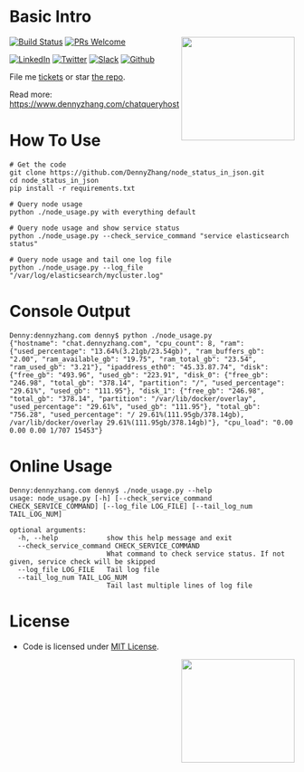 # Basic Intro
<a href="https://github.com/DennyZhang?tab=followers"><img align="right" width="200" height="183" src="https://www.dennyzhang.com/wp-content/uploads/denny/watermark/github.png" /></a>

[![Build Status](https://travis-ci.org/DennyZhang/node_status_in_json.svg?branch=master)](https://travis-ci.org/DennyZhang/remote-commands-servers) [![PRs Welcome](https://img.shields.io/badge/PRs-welcome-brightgreen.svg)](http://makeapullrequest.com)

[![LinkedIn](https://www.dennyzhang.com/wp-content/uploads/sns/linkedin.png)](https://www.linkedin.com/in/dennyzhang001) [![Twitter](https://www.dennyzhang.com/wp-content/uploads/sns/twitter.png)](https://twitter.com/dennyzhang001) [![Slack](https://www.dennyzhang.com/wp-content/uploads/sns/slack.png)](https://goo.gl/ozDDyL) [![Github](https://www.dennyzhang.com/wp-content/uploads/sns/github.png)](https://github.com/DennyZhang)

File me [tickets](https://github.com/DennyZhang/node_status_in_json/issues) or star [the repo](https://github.com/DennyZhang/node_status_in_json).

Read more: https://www.dennyzhang.com/chatqueryhost

# How To Use
```
# Get the code
git clone https://github.com/DennyZhang/node_status_in_json.git
cd node_status_in_json
pip install -r requirements.txt
```

```
# Query node usage
python ./node_usage.py with everything default

# Query node usage and show service status
python ./node_usage.py --check_service_command "service elasticsearch status"

# Query node usage and tail one log file
python ./node_usage.py --log_file "/var/log/elasticsearch/mycluster.log"
```

# Console Output
```
Denny:dennyzhang.com denny$ python ./node_usage.py
{"hostname": "chat.dennyzhang.com", "cpu_count": 8, "ram": {"used_percentage": "13.64%(3.21gb/23.54gb)", "ram_buffers_gb": "2.00", "ram_available_gb": "19.75", "ram_total_gb": "23.54", "ram_used_gb": "3.21"}, "ipaddress_eth0": "45.33.87.74", "disk": {"free_gb": "493.96", "used_gb": "223.91", "disk_0": {"free_gb": "246.98", "total_gb": "378.14", "partition": "/", "used_percentage": "29.61%", "used_gb": "111.95"}, "disk_1": {"free_gb": "246.98", "total_gb": "378.14", "partition": "/var/lib/docker/overlay", "used_percentage": "29.61%", "used_gb": "111.95"}, "total_gb": "756.28", "used_percentage": "/ 29.61%(111.95gb/378.14gb), /var/lib/docker/overlay 29.61%(111.95gb/378.14gb)"}, "cpu_load": "0.00 0.00 0.00 1/707 15453"}
```

# Online Usage
```
Denny:dennyzhang.com denny$ ./node_usage.py --help
usage: node_usage.py [-h] [--check_service_command CHECK_SERVICE_COMMAND] [--log_file LOG_FILE] [--tail_log_num TAIL_LOG_NUM]

optional arguments:
  -h, --help            show this help message and exit
  --check_service_command CHECK_SERVICE_COMMAND
                        What command to check service status. If not given, service check will be skipped
  --log_file LOG_FILE   Tail log file
  --tail_log_num TAIL_LOG_NUM
                        Tail last multiple lines of log file
```

# License
- Code is licensed under [MIT License](https://www.dennyzhang.com/wp-content/mit_license.txt).

<img align="right" width="200" height="183" src="https://www.dennyzhang.com/wp-content/uploads/gif/magic.gif">

